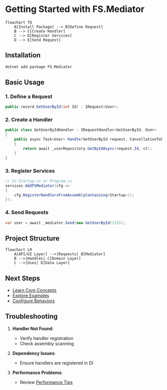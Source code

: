 # Getting Started with FS.Mediator

```mermaid
flowchart TD
    A[Install Package] --> B[Define Request]
    B --> C[Create Handler]
    C --> D[Register Services]
    D --> E[Send Request]
```

## Installation

```bash
dotnet add package FS.Mediator
```

## Basic Usage

### 1. Define a Request
```csharp
public record GetUserById(int Id) : IRequest<User>;
```

### 2. Create a Handler
```csharp
public class GetUserByIdHandler : IRequestHandler<GetUserById, User>
{
    public async Task<User> Handle(GetUserById request, CancellationToken ct)
    {
        return await _userRepository.GetByIdAsync(request.Id, ct);
    }
}
```

### 3. Register Services
```csharp
// In Startup.cs or Program.cs
services.AddFSMediator(cfg => 
{
    cfg.RegisterHandlersFromAssemblyContaining<Startup>();
});
```

### 4. Send Requests
```csharp
var user = await _mediator.Send(new GetUserById(123));
```

## Project Structure

```mermaid
flowchart LR
    A[API/UI Layer] -->|Requests| B[Mediator]
    B -->|Handles| C[Domain Layer]
    C -->|Uses| D[Data Layer]
```

## Next Steps

- [Learn Core Concepts](basic-concepts.md)
- [Explore Examples](examples/)
- [Configure Behaviors](configuration/behaviors.md)

## Troubleshooting

1. **Handler Not Found**:
   - Verify handler registration
   - Check assembly scanning

2. **Dependency Issues**:
   - Ensure handlers are registered in DI

3. **Performance Problems**:
   - Review [Performance Tips](streaming/performance-tips.md)